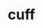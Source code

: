 ---
category: 4-letters
denotation: null
name: cuff
reference_link: https://www.etymonline.com/word/cuff
root_language: null
root_name: null
title: cuff
type: free
word_sums:
- respelling: cuff
  sum: 'Cuff + '
---